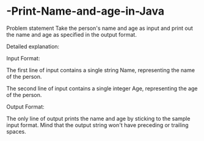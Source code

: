 # -Print-Name-and-age-in-Java
Problem statement
Take the person's name and age as input and print out the name and age as specified in the output format.

Detailed explanation:

Input Format:

The first line of input contains a single string Name, representing the name of the person.

The second line of input contains a single integer Age, representing the age of the person.

Output Format:

The only line of output prints the name and age by sticking to the sample input format. Mind that the output string won't have preceding or trailing spaces.
